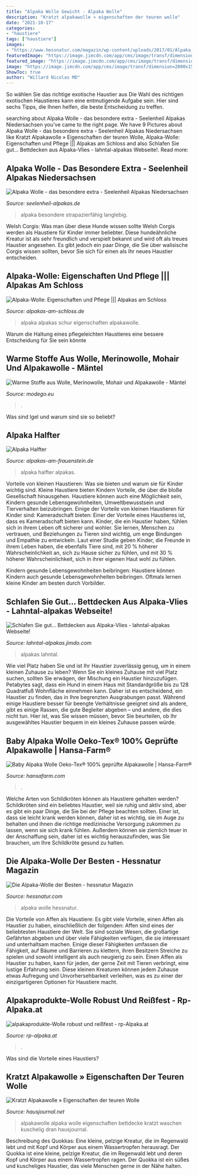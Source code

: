 ```yaml
---
title: "Alpaka Wolle Gewicht - Alpaka Wolle"
description: "Kratzt alpakawolle » eigenschaften der teuren wolle"
date: "2021-10-17"
categories:
- "haustiere"
tags: ["haustiere"]
images:
- "https://www.hessnatur.com/magazin/wp-content/uploads/2017/01/Alpaka_Magazin_01-1.jpg"
featuredImage: "https://image.jimcdn.com/app/cms/image/transf/dimension=2000x1500:format=jpg/path/s4c72b0893308f87c/backgroundarea/i0db164a69426b1b9/version/1462797114/image.jpg"
featured_image: "https://image.jimcdn.com/app/cms/image/transf/dimension=320x10000:format=jpg/path/s757e49507e4944c1/image/ic9eb352d31ebf930/version/1606402081/alpaka-wolle-farbenreich-paint.jpg"
image: "https://image.jimcdn.com/app/cms/image/transf/dimension=2000x1500:format=jpg/path/s4c72b0893308f87c/backgroundarea/i0db164a69426b1b9/version/1462797114/image.jpg"
ShowToc: true
author: "Willard Nicolas MD"
---
```



So wählen Sie das richtige exotische Haustier aus
Die Wahl des richtigen exotischen Haustieres kann eine entmutigende Aufgabe sein. Hier sind sechs Tipps, die Ihnen helfen, die beste Entscheidung zu treffen.

	

		
searching about Alpaka Wolle - das besondere extra - Seelenheil Alpakas Niedersachsen you've came to the right page. We have 9 Pictures about Alpaka Wolle - das besondere extra - Seelenheil Alpakas Niedersachsen like Kratzt Alpakawolle » Eigenschaften der teuren Wolle, Alpaka-Wolle: Eigenschaften und Pflege ||| Alpakas am Schloss and also Schlafen Sie gut... Bettdecken aus Alpaka-Vlies - lahntal-alpakas Webseite!. Read more:
		
    
## Alpaka Wolle - Das Besondere Extra - Seelenheil Alpakas Niedersachsen

<img loading=lazy src="https://image.jimcdn.com/app/cms/image/transf/dimension=320x10000:format=jpg/path/s757e49507e4944c1/image/ic9eb352d31ebf930/version/1606402081/alpaka-wolle-farbenreich-paint.jpg" onerror="this.onerror=null;this.src='https://tse3.mm.bing.net/th?id=OIP.Jf8P_CuAJaqtNO4f7ir10QAAAA&amp;pid=15.1';" alt="Alpaka Wolle - das besondere extra - Seelenheil Alpakas Niedersachsen">

_Source: seelenheil-alpakas.de_

>alpaka besondere strapazierfähig langlebig. 

	

Welsh Corgis: Was man über diese Hunde wissen sollte
Welsh Corgis werden als Haustiere für Kinder immer beliebter. Diese hundeähnliche Kreatur ist als sehr freundlich und verspielt bekannt und wird oft als treues Haustier angesehen. Es gibt jedoch ein paar Dinge, die Sie über walisische Corgis wissen sollten, bevor Sie sich für einen als Ihr neues Haustier entscheiden.

    
## Alpaka-Wolle: Eigenschaften Und Pflege ||| Alpakas Am Schloss

<img loading=lazy src="https://www.alpakas-am-schloss.de/images/galerien/alpaka-wolle/4-nach_der_schur.jpg" onerror="this.onerror=null;this.src='https://tse1.mm.bing.net/th?id=OIP.qy6yZyQXPPrnTch4R8axcgHaFj&amp;pid=15.1';" alt="Alpaka-Wolle: Eigenschaften und Pflege ||| Alpakas am Schloss">

_Source: alpakas-am-schloss.de_

>alpaka alpakas schur eigenschaften alpakawolle. 

	

Warum die Haltung eines pflegeleichten Haustieres eine bessere Entscheidung für Sie sein könnte

    
## Warme Stoffe Aus Wolle, Merinowolle, Mohair Und Alpakawolle - Mäntel

<img loading=lazy src="http://modego.eu/images/large-4357188.jpg" onerror="this.onerror=null;this.src='https://tse4.mm.bing.net/th?id=OIP.Eo2TjaXJP2Ckatw7Z-URhgAAAA&amp;pid=15.1';" alt="Warme Stoffe aus Wolle, Merinowolle, Mohair und Alpakawolle - Mäntel">

_Source: modego.eu_

>. 

	

Was sind Igel und warum sind sie so beliebt?

    
## Alpaka Halfter

<img loading=lazy src="https://www.alpakas-am-frauenstein.de/images/alpaka-halfter.jpg" onerror="this.onerror=null;this.src='https://tse1.mm.bing.net/th?id=OIP.BDHPdmPgoVnsh5Jcu6X3wQAAAA&amp;pid=15.1';" alt="Alpaka Halfter">

_Source: alpakas-am-frauenstein.de_

>alpaka halfter alpakas. 

	

Vorteile von kleinen Haustieren: Was sie bieten und warum sie für Kinder wichtig sind.
Kleine Haustiere bieten Kindern Vorteile, die über die bloße Gesellschaft hinausgehen. Haustiere können auch eine Möglichkeit sein, Kindern gesunde Lebensgewohnheiten, Umweltbewusstsein und Tierverhalten beizubringen. Einige der Vorteile von kleinen Haustieren für Kinder sind:
Kameradschaft bieten: Einer der Vorteile eines Haustieres ist, dass es Kameradschaft bieten kann. Kinder, die ein Haustier haben, fühlen sich in ihrem Leben oft sicherer und wohler. Sie lernen, Menschen zu vertrauen, und Beziehungen zu Tieren sind wichtig, um enge Bindungen und Empathie zu entwickeln. Laut einer Studie geben Kinder, die Freunde in ihrem Leben haben, die ebenfalls Tiere sind, mit 20 % höherer Wahrscheinlichkeit an, sich zu Hause sicher zu fühlen, und mit 30 % höherer Wahrscheinlichkeit, sich in ihrer eigenen Haut wohl zu fühlen.

Kindern gesunde Lebensgewohnheiten beibringen: Haustiere können Kindern auch gesunde Lebensgewohnheiten beibringen. Oftmals lernen kleine Kinder am besten durch Vorbilder.

    
## Schlafen Sie Gut... Bettdecken Aus Alpaka-Vlies - Lahntal-alpakas Webseite!

<img loading=lazy src="https://image.jimcdn.com/app/cms/image/transf/dimension=2000x1500:format=jpg/path/s4c72b0893308f87c/backgroundarea/i0db164a69426b1b9/version/1462797114/image.jpg" onerror="this.onerror=null;this.src='https://tse2.mm.bing.net/th?id=OIP.aR02GeP4NiluOrUSPn4UhAHaEK&amp;pid=15.1';" alt="Schlafen Sie gut... Bettdecken aus Alpaka-Vlies - lahntal-alpakas Webseite!">

_Source: lahntal-alpakas.jimdo.com_

>alpakas lahntal. 

	

Wie viel Platz haben Sie und ist Ihr Haustier zuverlässig genug, um in einem kleinen Zuhause zu leben?
Wenn Sie ein kleines Zuhause mit viel Platz suchen, sollten Sie erwägen, der Mischung ein Haustier hinzuzufügen. Petabytes sagt, dass ein Hund in einem Haus mit Standardgröße bis zu 128 Quadratfuß Wohnfläche einnehmen kann. Daher ist es entscheidend, ein Haustier zu finden, das in Ihre begrenzten Ausgrabungen passt. Während einige Haustiere besser für beengte Verhältnisse geeignet sind als andere, gibt es einige Rassen, die gute Begleiter abgeben – und andere, die dies nicht tun. Hier ist, was Sie wissen müssen, bevor Sie beurteilen, ob Ihr ausgewähltes Haustier bequem in ein kleines Zuhause passen würde.

    
## Baby Alpaka Wolle Oeko-Tex® 100% Geprüfte Alpakawolle | Hansa-Farm®

<img loading=lazy src="https://hansafarm.com/media/image/8f/fa/c0/alpakawolle_1280x1280.jpg" onerror="this.onerror=null;this.src='https://tse1.mm.bing.net/th?id=OIP.L0axXZaIfPlc55f9Dkqm1wHaEK&amp;pid=15.1';" alt="Baby Alpaka Wolle Oeko-Tex® 100% geprüfte Alpakawolle | Hansa-Farm®">

_Source: hansafarm.com_

>. 

	

Welche Arten von Schildkröten können als Haustiere gehalten werden?
Schildkröten sind ein beliebtes Haustier, weil sie ruhig und aktiv sind, aber es gibt ein paar Dinge, die Sie bei der Pflege beachten sollten. Einer ist, dass sie leicht krank werden können, daher ist es wichtig, sie im Auge zu behalten und ihnen die richtige medizinische Versorgung zukommen zu lassen, wenn sie sich krank fühlen. Außerdem können sie ziemlich teuer in der Anschaffung sein, daher ist es wichtig herauszufinden, was Sie brauchen, um Ihre Schildkröte gesund zu halten.

    
## Die Alpaka-Wolle Der Besten - Hessnatur Magazin

<img loading=lazy src="https://www.hessnatur.com/magazin/wp-content/uploads/2017/01/Alpaka_Magazin_01-1.jpg" onerror="this.onerror=null;this.src='https://tse1.mm.bing.net/th?id=OIP.HtcStU4OjMqu0Btd-U5BBwHaLH&amp;pid=15.1';" alt="Die Alpaka-Wolle der Besten - hessnatur Magazin">

_Source: hessnatur.com_

>alpaka wolle hessnatur. 

	

Die Vorteile von Affen als Haustiere: Es gibt viele Vorteile, einen Affen als Haustier zu haben, einschließlich der folgenden:
Affen sind eines der beliebtesten Haustiere der Welt. Sie sind soziale Wesen, die großartige Gefährten abgeben und über viele Fähigkeiten verfügen, die sie interessant und unterhaltsam machen. Einige dieser Fähigkeiten umfassen die Fähigkeit, auf Bäume und Barrieren zu klettern, ihren Besitzern Streiche zu spielen und sowohl intelligent als auch neugierig zu sein.
Einen Affen als Haustier zu haben, kann für jeden, der gerne Zeit mit Tieren verbringt, eine lustige Erfahrung sein. Diese kleinen Kreaturen können jedem Zuhause etwas Aufregung und Unvorhersehbarkeit verleihen, was es zu einer der einzigartigeren Optionen für Haustiere macht.

    
## Alpakaprodukte-Wolle Robust Und Reißfest - Rp-Alpaka.at

<img loading=lazy src="https://www.rp-alpaka.at/userdata/thumbs/compressed/315026.jpeg" onerror="this.onerror=null;this.src='https://tse2.mm.bing.net/th?id=OIP.K7e96kkUW-dQmJSMavRDmgHaLO&amp;pid=15.1';" alt="alpakaprodukte-Wolle robust und reißfest - rp-Alpaka.at">

_Source: rp-alpaka.at_

>. 

	

Was sind die Vorteile eines Haustiers?

    
## Kratzt Alpakawolle » Eigenschaften Der Teuren Wolle

<img loading=lazy src="https://www.hausjournal.net/wp-content/uploads/alpakawolle-720x480.jpg" onerror="this.onerror=null;this.src='https://tse1.mm.bing.net/th?id=OIP.yVB4QrMgZ_gjEyPyOTInLgHaE8&amp;pid=15.1';" alt="Kratzt Alpakawolle » Eigenschaften der teuren Wolle">

_Source: hausjournal.net_

>alpakawolle alpaka wolle eigenschaften bettdecke kratzt waschen kuschelig dran hausjournal. 

	

Beschreibung des Quokkas: Eine kleine, pelzige Kreatur, die im Regenwald lebt und mit Kopf und Körper aus einem Wassertropfen herausragt.
Der Quokka ist eine kleine, pelzige Kreatur, die im Regenwald lebt und deren Kopf und Körper aus einem Wassertropfen ragen. Der Quokka ist ein süßes und kuscheliges Haustier, das viele Menschen gerne in der Nähe halten.

